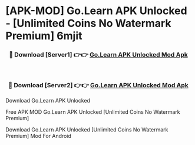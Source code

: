 # [APK-MOD] Go.Learn APK Unlocked - [Unlimited Coins No Watermark Premium] 6mjit



<div align="center">
<h3>🔴 Download [Server1] 👉👉 <a href="https://momento.my/?title=Go.Learn_APK_Unlocked">Go.Learn APK Unlocked Mod Apk</a></h3><br>

<h3>🔴 Download [Server2] 👉👉 <a href="https://momento.my/?title=Go.Learn_APK_Unlocked">Go.Learn APK Unlocked Mod Apk</a></h3>
</div>



Download Go.Learn APK Unlocked 

Free APK MOD Go.Learn APK Unlocked [Unlimited Coins No Watermark Premium]

Download Go.Learn APK Unlocked [Unlimited Coins No Watermark Premium] Mod For Android
